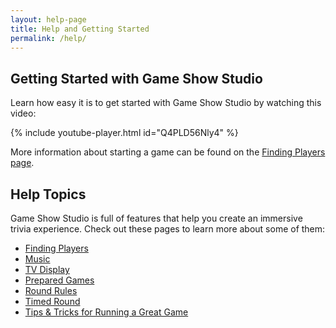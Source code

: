 ```yaml
---
layout: help-page
title: Help and Getting Started
permalink: /help/
---
```


## Getting Started with Game Show Studio

Learn how easy it is to get started with Game Show Studio by watching this video:

{% include youtube-player.html id="Q4PLD56Nly4" %}

More information about starting a game can be found on the [Finding Players page](/help/findingplayers).

## Help Topics

Game Show Studio is full of features that help you create an immersive trivia experience. Check out these pages to learn more about some of them:

* [Finding Players](/help/findingplayers)
* [Music](/help/music)
* [TV Display](/help/tv)
* [Prepared Games](/help/preparedgames)
* [Round Rules](/help/roundrules)
* [Timed Round](/help/timedround)
* [Tips & Tricks for Running a Great Game](/help/tips)
